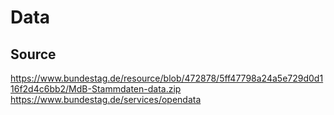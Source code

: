 # Data
## Source
https://www.bundestag.de/resource/blob/472878/5ff47798a24a5e729d0d116f2d4c6bb2/MdB-Stammdaten-data.zip
https://www.bundestag.de/services/opendata